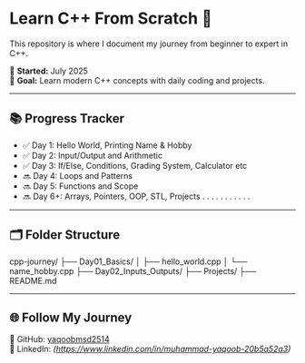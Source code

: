 # Learn C++ From Scratch 🚀

This repository is where I document my journey from beginner to expert in C++.

📆 **Started:** July 2025  
🎯 **Goal:** Learn modern C++ concepts with daily coding and projects.

---

## 📚 Progress Tracker

- ✅ Day 1: Hello World, Printing Name & Hobby
- ✅ Day 2: Input/Output and Arithmetic
- ✅ Day 3: If/Else, Conditions, Grading System, Calculator etc
- 🔜 Day 4: Loops and Patterns
- 🔜 Day 5: Functions and Scope
- 🔜 Day 6+: Arrays, Pointers, OOP, STL, Projects  . . . . . . . . . . .

---

## 🗂️ Folder Structure

cpp-journey/
├── Day01_Basics/
│ ├── hello_world.cpp
│ └── name_hobby.cpp
├── Day02_Inputs_Outputs/
├── Projects/
├── README.md


---

## 🌐 Follow My Journey

💼 GitHub: [yaqoobmsd2514](https://github.com/yaqoobmsd2514)  
📢 LinkedIn: *(https://www.linkedin.com/in/muhammad-yaqoob-20b5a52a3)*
